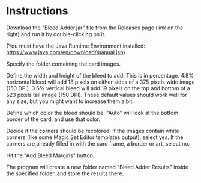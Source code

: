 # Instructions

Download the "Bleed.Adder.jar" file from the Releases page (link on the right) and run it by double-clicking on it.

(You must have the Java Runtime Environment installed: https://www.java.com/en/download/manual.jsp)

Specify the folder containing the card images.

Define the width and height of the bleed to add. This is in percentage.
4.8% horizontal bleed will add 18 pixels on either sides of a 375 pixels wide image (150 DPI).
3.6% vertical bleed will add 19 pixels on the top and bottom of a 523 pixels tall image (150 DPI).
These default values should work well for any size, but you might want to increase them a bit.

Define which color the bleed should be. "Auto" will look at the bottom border of the card, and use that color.

Decide if the corners should be recolored.
If the images contain white corners (like some Magic Set Editor templates output), select yes.
If the corners are already filled in with the card frame, a border or art, select no.

Hit the "Add Bleed Margins" button.

The program will create a new folder named "Bleed Adder Results" inside the specified folder, and store the results there.
